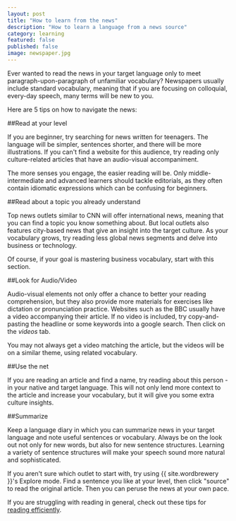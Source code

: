 ```yaml
---
layout: post
title: "How to learn from the news"
description: "How to learn a language from a news source"
category: learning
featured: false
published: false
image: newspaper.jpg
---
```


Ever wanted to read the news in your target language only to meet paragraph-upon-paragraph of unfamiliar vocabulary? Newspapers usually include standard vocabulary, meaning that if you are focusing on
colloquial, every-day speech, many terms will be new to you.

Here are 5 tips on how to navigate the news:

##Read at your level

If you are beginner, try searching for news written for teenagers. The language will be simpler, sentences shorter, and there will be more illustrations. If you can't find a website for this audience, try reading only culture-related articles that have an audio-visual accompaniment.

The more senses you engage, the easier reading will be. Only middle-intermediate and advanced learners should tackle editorials, as they often contain idiomatic expressions which can be confusing for beginners.

##Read about a topic you already understand

Top news outlets similar to CNN will offer international news, meaning that you can find a topic you know something about. But local outlets also features city-based news that give an insight into the target culture. As your vocabulary grows, try reading less global news segments and delve into business or technology.

Of course, if your goal is mastering business vocabulary, start with this section.

##Look for Audio/Video

Audio-visual elements not only offer a chance to better your reading comprehension, but they also provide more materials for exercises like dictation or pronunciation practice. Websites such as the BBC usually have a video accompanying their article. If no video is included, try copy-and-pasting the headline or some keywords into a google search. Then click on the *videos* tab.

You may not always get a video matching the article, but the videos will be on a similar theme, using related vocabulary.

##Use the net

If you are reading an article and find a name, try reading about this person - in your native and target language. This will not only lend more context to the article and increase your vocabulary, but it will give you some extra culture insights.

##Summarize

Keep a language diary in which you can summarize news in your target language and note useful sentences or vocabulary. Always be on the look out not only for new words, but also for new sentence structures. Learning a variety of sentence structures will make your speech sound more natural and sophisticated.

If you aren't sure which outlet to start with, try using {{ site.wordbrewery }}'s Explore mode. Find a sentence you like at your level, then click "source" to read the original article. Then you can peruse the news at your own pace.

If you are struggling with reading in general, check out these tips for [reading efficiently](https://wordbrewery.com/blog/learning/strategies-for-reading-foreign-texts/).
